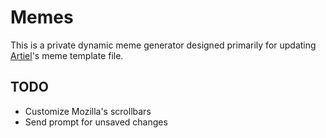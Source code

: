 # Memes

This is a private dynamic meme generator designed primarily for updating [Artiel](https://github.com/skyra-project/artiel)'s meme template file.

## TODO

- Customize Mozilla's scrollbars
- Send prompt for unsaved changes

